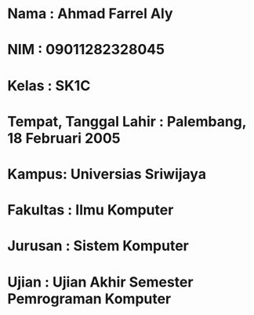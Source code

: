# Nama : Ahmad Farrel Aly
# NIM : 09011282328045
# Kelas : SK1C
# Tempat, Tanggal Lahir : Palembang, 18 Februari 2005
# Kampus: Universias Sriwijaya
# Fakultas : Ilmu Komputer
# Jurusan : Sistem Komputer
# Ujian : Ujian Akhir Semester Pemrograman Komputer
